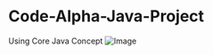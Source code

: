 # Code-Alpha-Java-Project
Using Core Java  Concept
![Image](https://github.com/user-attachments/assets/f38d38ed-8f2a-43b8-9c55-1480d1b40b69)
